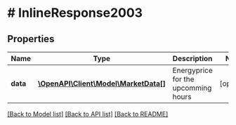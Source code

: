 # # InlineResponse2003

## Properties

Name | Type | Description | Notes
------------ | ------------- | ------------- | -------------
**data** | [**\OpenAPI\Client\Model\MarketData[]**](MarketData.md) | Energyprice for the upcomming hours | [optional]

[[Back to Model list]](../../README.md#models) [[Back to API list]](../../README.md#endpoints) [[Back to README]](../../README.md)
